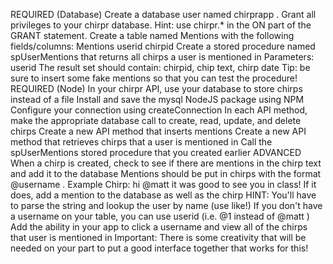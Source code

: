 REQUIRED (Database)
Create a database user named
chirprapp
.
Grant all privileges to your
chirpr
database.
Hint: use
chirpr.*
in the
ON
part of the
GRANT
statement.
Create a table named
Mentions
with the following fields/columns:
Mentions
  userid
  chirpid
Create a stored procedure named
spUserMentions
that returns all chirps a user is mentioned in
Parameters:
userid
The result set should contain: chirpid, chip text, chirp date
Tip: be sure to insert some fake mentions so that you can test the procedure!
REQUIRED (Node)
In your chirpr API, use your database to store chirps instead of a file
Install and save the
mysql
NodeJS package using NPM
Configure your connection using
createConnection
In each API method, make the appropriate database call to create, read, update, and delete chirps
Create a new API method that inserts mentions
Create a new API method that retrieves chirps that a user is mentioned in
Call the
spUserMentions
stored procedure that you created earlier
ADVANCED
When a chirp is created, check to see if there are mentions in the chirp text and add it to the database
Mentions should be put in chirps with the format
@username
.
Example Chirp:
hi @matt it was good to see you in class!
If it does, add a mention to the database as well as the chirp
HINT: You'll have to parse the string and lookup the user by name (use like!)
If you don't have a username on your table, you can use
userid
(i.e.
@1
instead of
@matt
)
Add the ability in your app to click a username and view all of the chirps that user is mentioned in
Important: There is some creativity that will be needed on your part to put a good interface together that works for this!